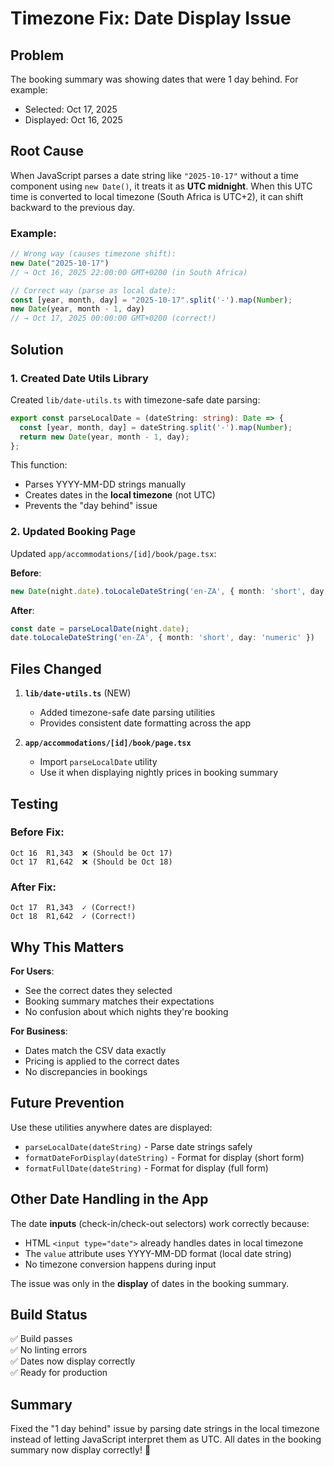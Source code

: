 # Timezone Fix: Date Display Issue

## Problem
The booking summary was showing dates that were 1 day behind. For example:
- Selected: Oct 17, 2025
- Displayed: Oct 16, 2025

## Root Cause
When JavaScript parses a date string like `"2025-10-17"` without a time component using `new Date()`, it treats it as **UTC midnight**. When this UTC time is converted to local timezone (South Africa is UTC+2), it can shift backward to the previous day.

### Example:
```javascript
// Wrong way (causes timezone shift):
new Date("2025-10-17")  
// → Oct 16, 2025 22:00:00 GMT+0200 (in South Africa)

// Correct way (parse as local date):
const [year, month, day] = "2025-10-17".split('-').map(Number);
new Date(year, month - 1, day)
// → Oct 17, 2025 00:00:00 GMT+0200 (correct!)
```

## Solution

### 1. Created Date Utils Library
Created `lib/date-utils.ts` with timezone-safe date parsing:

```typescript
export const parseLocalDate = (dateString: string): Date => {
  const [year, month, day] = dateString.split('-').map(Number);
  return new Date(year, month - 1, day);
};
```

This function:
- Parses YYYY-MM-DD strings manually
- Creates dates in the **local timezone** (not UTC)
- Prevents the "day behind" issue

### 2. Updated Booking Page
Updated `app/accommodations/[id]/book/page.tsx`:

**Before**:
```typescript
new Date(night.date).toLocaleDateString('en-ZA', { month: 'short', day: 'numeric' })
```

**After**:
```typescript
const date = parseLocalDate(night.date);
date.toLocaleDateString('en-ZA', { month: 'short', day: 'numeric' })
```

## Files Changed

1. **`lib/date-utils.ts`** (NEW)
   - Added timezone-safe date parsing utilities
   - Provides consistent date formatting across the app

2. **`app/accommodations/[id]/book/page.tsx`**
   - Import `parseLocalDate` utility
   - Use it when displaying nightly prices in booking summary

## Testing

### Before Fix:
```
Oct 16  R1,343  ❌ (Should be Oct 17)
Oct 17  R1,642  ❌ (Should be Oct 18)
```

### After Fix:
```
Oct 17  R1,343  ✓ (Correct!)
Oct 18  R1,642  ✓ (Correct!)
```

## Why This Matters

**For Users**:
- See the correct dates they selected
- Booking summary matches their expectations
- No confusion about which nights they're booking

**For Business**:
- Dates match the CSV data exactly
- Pricing is applied to the correct dates
- No discrepancies in bookings

## Future Prevention

Use these utilities anywhere dates are displayed:
- `parseLocalDate(dateString)` - Parse date strings safely
- `formatDateForDisplay(dateString)` - Format for display (short form)
- `formatFullDate(dateString)` - Format for display (full form)

## Other Date Handling in the App

The date **inputs** (check-in/check-out selectors) work correctly because:
- HTML `<input type="date">` already handles dates in local timezone
- The `value` attribute uses YYYY-MM-DD format (local date string)
- No timezone conversion happens during input

The issue was only in the **display** of dates in the booking summary.

## Build Status
✅ Build passes  
✅ No linting errors  
✅ Dates now display correctly  
✅ Ready for production  

## Summary
Fixed the "1 day behind" issue by parsing date strings in the local timezone instead of letting JavaScript interpret them as UTC. All dates in the booking summary now display correctly! 🎉

